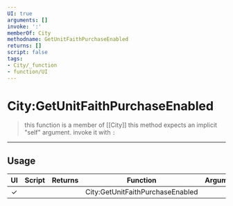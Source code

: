 ```yaml
---
UI: true
arguments: []
invoke: ':'
memberOf: City
methodname: GetUnitFaithPurchaseEnabled
returns: []
script: false
tags:
- City/_function
- function/UI
---
```

# City:GetUnitFaithPurchaseEnabled
> this function is a member of [[City]]
> this method expects an implicit "self" argument. invoke it with `:`
-----
## Usage
|  UI | Script | Returns | Function | Arguments |
|:---:|:------:|-------:|:--------:|:---------|
|✓| ||City:GetUnitFaithPurchaseEnabled||
